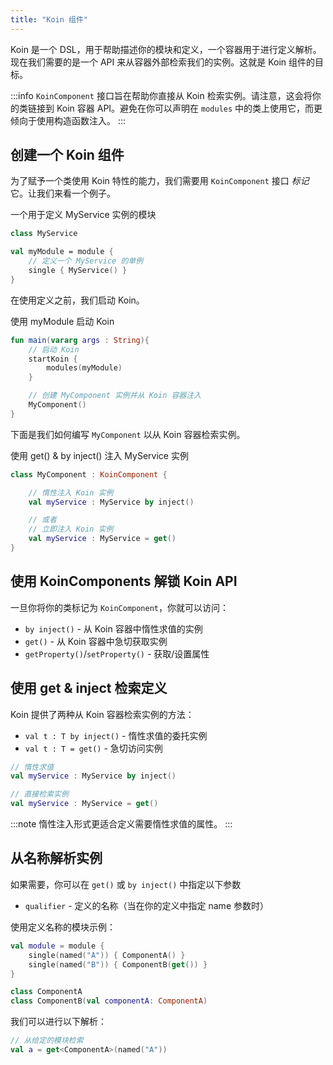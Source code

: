 ```yaml
---
title: "Koin 组件"
---
```

Koin 是一个 DSL，用于帮助描述你的模块和定义，一个容器用于进行定义解析。现在我们需要的是一个 API 来从容器外部检索我们的实例。这就是 Koin 组件的目标。

:::info
`KoinComponent` 接口旨在帮助你直接从 Koin 检索实例。请注意，这会将你的类链接到 Koin 容器 API。避免在你可以声明在 `modules` 中的类上使用它，而更倾向于使用构造函数注入。
:::

## 创建一个 Koin 组件

为了赋予一个类使用 Koin 特性的能力，我们需要用 `KoinComponent` 接口 *标记* 它。让我们来看一个例子。

一个用于定义 MyService 实例的模块
```kotlin
class MyService

val myModule = module {
    // 定义一个 MyService 的单例
    single { MyService() }
}
```

在使用定义之前，我们启动 Koin。

使用 myModule 启动 Koin

```kotlin
fun main(vararg args : String){
    // 启动 Koin
    startKoin {
        modules(myModule)
    }

    // 创建 MyComponent 实例并从 Koin 容器注入
    MyComponent()
}
```

下面是我们如何编写 `MyComponent` 以从 Koin 容器检索实例。

使用 get() & by inject() 注入 MyService 实例

```kotlin
class MyComponent : KoinComponent {

    // 惰性注入 Koin 实例
    val myService : MyService by inject()

    // 或者
    // 立即注入 Koin 实例
    val myService : MyService = get()
}
```

## 使用 KoinComponents 解锁 Koin API

一旦你将你的类标记为 `KoinComponent`，你就可以访问：

* `by inject()` - 从 Koin 容器中惰性求值的实例
* `get()` - 从 Koin 容器中急切获取实例
* `getProperty()`/`setProperty()` - 获取/设置属性

## 使用 get & inject 检索定义

Koin 提供了两种从 Koin 容器检索实例的方法：

* `val t : T by inject()` - 惰性求值的委托实例
* `val t : T = get()` - 急切访问实例

```kotlin
// 惰性求值
val myService : MyService by inject()

// 直接检索实例
val myService : MyService = get()
```

:::note
惰性注入形式更适合定义需要惰性求值的属性。
:::

## 从名称解析实例

如果需要，你可以在 `get()` 或 `by inject()` 中指定以下参数

* `qualifier` - 定义的名称（当在你的定义中指定 name 参数时）

使用定义名称的模块示例：

```kotlin
val module = module {
    single(named("A")) { ComponentA() }
    single(named("B")) { ComponentB(get()) }
}

class ComponentA
class ComponentB(val componentA: ComponentA)
```

我们可以进行以下解析：

```kotlin
// 从给定的模块检索
val a = get<ComponentA>(named("A"))
```